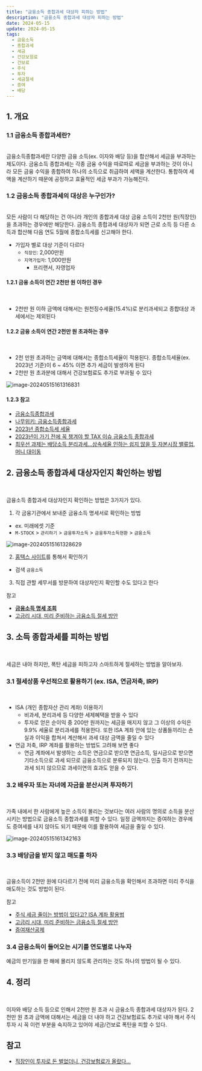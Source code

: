 ```yaml
---
title: "금융소득 종합과세 대상자 피하는 방법"
description: "금융소득 종합과세 대상자 피하는 방법"
date: 2024-05-15
update: 2024-05-15
tags:
  - 금융소득
  - 종합과세
  - 세금
  - 건강보험료
  - 건보료
  - 주식
  - 투자
  - 세금절세
  - 증여
  - 배당
---
```



## 1. 개요

### 1.1 금융소득 종합과세란?
<br>
금융소득종합과세란 다양한 금융 소득(ex. 이자와 배당 등)을 합산해서 세금을 부과하는 제도이다. 금융소득 종합과세는 각종 금융 수익을 따로따로 세금을 부과하는 것이 아니라 모든 금융 수익을 종합하여 하나의 소득으로 취급하여 세액을 계산한다. 통합하여 세액을 계산하기 때문에 공정하고 효율적인 세금 부과가 가능해진다.

### 1.2 금융소득 종합과세의 대상은 누구인가?
<br>
모든 사람이 다 해당하는 건 아니라 개인의 종합과세 대상 금융 소득이 2천만 원(직장인)을 초과하는 경우에만 해당한다. 금융소득 종합과세 대상자가 되면 근로 소득 등 다른 소득과 합산해 다음 연도 5월에 종합소득세를 신고해야 한다.

- 가입자 별로 대상 기준이 다르다
  - `직장인`: 2,000만원
  - `지역가입자`: 1,000만원
    - 프리랜서, 자영업자



#### 1.2.1 금융 소득이 연간 2천만 원 이하인 경우

<br>

- 2천만 원 이하 금액에 대해서는 원천징수세율(15.4%)로 분리과세되고 종합대상 과세에서는 제외된다

#### 1.2.2 금융 소득이 연간 2천만 원 초과하는 경우

<br>

- 2천 만원 초과하는 금액에 대해서는 종합소득세율이 적용된다. 종합소득세율(ex. 2023년 기준)이 6 ~ 45% 이면 추가 세금이 발생하게 된다
- 2천만 원 초과분에 대해서 건강보험료도 추가로 부과될 수 있다

![image-20240515161316831](image-20240515161316831.png)

#### 1.2.3 참고

- [금융소득종합과세](https://www.standardchartered.co.kr/np/kr/cms/pl/se/SynthesisTaxation.jsp)
- [나무위키: 금융소득종합과세](https://namu.wiki/w/금융소득종합과세)
- [2023년 종합소득세 세율](https://www.nts.go.kr/nts/cm/cntnts/cntntsView.do?mi=2227&cntntsId=7667)
- [2023년이 가기 전에 꼭 챙겨야 할 TAX 이슈 금융소득 종합과세](https://magazine.securities.miraeasset.com/contents.php?idx=1003)
- [최우선 과제는 배당소득 분리과세…상속세율 인하는 쉽지 않을 듯 자본시장 밸류업, 머니 대이동](https://www.sedaily.com/NewsView/2D917HHJAB/GA0604?utm_source=dable)

## 2. 금융소득 종합과세 대상자인지 확인하는 방법
<br>

금융소득 종합과세 대상자인지 확인하는 방법은 3가지가 있다.

1. 각 금융기관에서 보내준 금융소득 명세서로 확인하는 방법

- ex. 미래에셋 기준
- `M-STOCK` > `관리하기` > `금융투자소득` > `금융투자소득현환` > `금융소득`

![image-20240515161328629](image-20240515161328629.png)

2. [홈택스 사이트](https://www.hometax.go.kr/)를 통해서 확인하기

- 검색 `금융소득`

3. 직접 관할 세무서를 방문하여 대상자인지 확인할 수도 있다고 한다

참고

- **[금융소득 명세 조회](https://www.hometax.go.kr/websquare/websquare.wq?w2xPath=/ui/pp/index_pp.xml&tmIdx=&tm2lIdx=&tm3lIdx=)**
- [고금리 시대, 미리 준비하는 금융소득 절세 방안](https://www.wfri.re.kr/ko/web/lounge/lounge.php?idx=1074&page_type=view&mode=view)

## 3. 소득 종합과세를 피하는 방법
<br>

세금은 내야 하지만, 폭탄 세금을 피하고자 스마트하게 절세하는 방법을 알아보자.

### 3.1 절세상품 우선적으로 활용하기 (ex. ISA, 연금저축, IRP)
<br>

- ISA (개인 종합자산 관리 계좌) 이용하기
    - 비과세, 분리과세 등 다양한 세제혜택을 받을 수 있다
    - 투자로 얻은 순이익 중 200만 원까지는 세금을 매지지 않고 그 이상의 수익은 9.9% 세율로 분리과세를 적용한다. 또한 ISA 계좌 안에 있는 상품들끼리는 손실과 이익을 합쳐서 계산해서 과세 대상 금액을 줄일 수 있다
- 연금 저축, IRP 계좌를 활용하는 방법도 고려해 보면 좋다
    - 연금 계좌에서 발생하는 소득은 연금으로 받으면 연금소득, 일시금으로 받으면 기타소득으로 과세 되므로 금융소득으로 분류되지 않는다. 인출 하기 전까지는 과세 되지 않으므로 과세이연의 효과도 얻을 수 있다.


### 3.2 배우자 또는 자녀에 자금을 분산시켜 투자하기
<br>

가족 내에서 한 사람에게 높은 소득이 몰리는 것보다는 여러 사람의 명의로 소득을 분산시키는 방법으로 금융소득 종합과세를 피할 수 있다. 일정 금액까지는 증여하는 경우에도 증여세를 내지 않아도 되기 때문에 이를 활용하여 세금을 줄일 수 있다.

![image-20240515161342163](image-20240515161342163.png)

### 3.3 배당금을 받지 않고 매도를 하자
<br>

금융소득이 2천만 원에 다다르기 전에 미리 금융소득을 확인해서 초과하면 미리 주식을 매도하는 것도 방법이 된다.

참고

- [주식 세금 줄이는 방법이 있다고? ISA 계좌 활용법](https://www.tossbank.com/articles/isa2)
- [고금리 시대, 미리 준비하는 금융소득 절세 방안](https://www.wfri.re.kr/ko/web/lounge/lounge.php?idx=1074&page_type=view&mode=view)
- [증여재산공제](https://www.nts.go.kr/nts/cm/cntnts/cntntsView.do?mi=6533&cntntsId=7960)

### 3.4 금융소득이 들어오는 시기를 연도별로 나누자

예금의 만기일을 한 해에 몰리지 않도록 관리하는 것도 하나의 방법이 될 수 있다.



## 4. 정리

<br>

이자와 배당 소득 등으로 인해서 2천만 원 초과 시 금융소득 종합과세 대상자가 된다. 2천만 원 초과 금액에 대해서는 세금을 더 내야 하고 건강보험료도 추가로 내야 해서 주식 투자 시 꼭 이런 부분을 숙지하고 있어야 세금/건보료 폭탄을 피할 수 있다.

## 참고
- [직장인이 투자로 돈 벌었더니, 건강보험료가 올랐다...](https://blog.naver.com/e_adventure/223431929142)